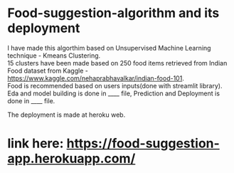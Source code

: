 # Food-suggestion-algorithm and its deployment <br />
I have made this algorthim based on Unsupervised Machine Learning technique - Kmeans Clustering. <br />
15 clusters have been made based on 250 food items retrieved from Indian Food dataset from Kaggle - https://www.kaggle.com/nehaprabhavalkar/indian-food-101. <br />
Food is recommended based on users inputs(done with streamlit library). <br />
Eda and model building is done in ____ file, Prediction and Deployment is done in ____ file. <br />

The deployment is made at heroku web. 
# link here: https://food-suggestion-app.herokuapp.com/
